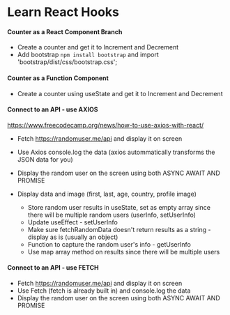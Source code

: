# Learn React Hooks

#### Counter as a React Component Branch

- Create a counter and get it to Increment and Decrement
- Add bootstrap `npm install bootstrap` and import 'bootstrap/dist/css/bootstrap.css';

#### Counter as a Function Component

- Create a counter using useState and get it to Increment and Decrement

#### Connect to an API - use AXIOS

https://www.freecodecamp.org/news/how-to-use-axios-with-react/

- Fetch https://randomuser.me/api and display it on screen
- Use Axios console.log the data (axios autommatically transforms the JSON data for you)
- Display the random user on the screen using both ASYNC AWAIT AND PROMISE
- Display data and image (first, last, age, country, profile image)

  - Store random user results in useState, set as empty array since there will be multiple random users (userInfo, setUserInfo)
  - Update useEffect - setUserInfo
  - Make sure fetchRandomData doesn't return results as a string - display as is (usually an object)
  - Function to capture the random user's info - getUserInfo
  - Use map array method on results since there will be multiple users

#### Connect to an API - use FETCH

- Fetch https://randomuser.me/api and display it on screen
- Use Fetch (fetch is already built in) and console.log the data
- Display the random user on the screen using both ASYNC AWAIT AND PROMISE

